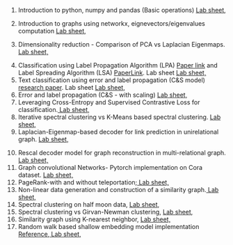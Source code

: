 <!---
layout: post
title: Programming Exercises-->



1. Introduction to python, numpy and pandas (Basic operations) <a href="./Lab1.pdf" target="_blank"> Lab sheet, </a> <!--(https://colab.research.google.com/drive/16ox0uKrTIH8nPzlRiW38VZBcKljgbRSm?usp=drive_link)-->

2. Introduction to graphs using networkx, eignevectors/eigenvalues computation <a href="./Lab2.pdf" target="_blank"> Lab sheet, </a> <!--(https://colab.research.google.com/drive/1RxYVackN06v3grIfimR-lynmg465cRBh?usp=drive_link)-->

3. Dimensionality reduction - Comparison of PCA vs Laplacian Eigenmaps. <a href="./Lab3.pdf" target="_blank"> Lab sheet, </a>
<!--(https://drive.google.com/file/d/11ovahVEaBrrY1OaPkPHXordTL1wUdtj6/view?usp=drive_link), [Solution](https://drive.google.com/file/d/1XC1O1ZBp2pXvD8DvQ6UAAGdF7QnWB2TY/view?usp=drive_link) -->

4. Classification using Label Propagation Algorithm (LPA) [Paper link](https://citeseerx.ist.psu.edu/document?repid=rep1&type=pdf&doi=8a6a114d699824b678325766be195b0e7b564705) and Label Spreading Algorithm (LSA) [PaperLink](https://proceedings.neurips.cc/paper_files/paper/2003/file/87682805257e619d49b8e0dfdc14affa-Paper.pdf). Lab sheet <a href="./Lab4.pdf" target="_blank"> Lab sheet, </a>  <!--[Link](https://drive.google.com/file/d/1dCTK6e3pcGn9AdgtoJV-4kf8tTX-7L6A/view?usp=sharing), Solution [Link](https://colab.research.google.com/drive/1Ga3aayQcq9Hw7-_8reOdtWrDw6FNfOku?usp=drive_link)-->
5. Text classification using error and label propagation (C&S model) [research paper](https://arxiv.org/pdf/2010.13993). Lab sheet <a href="./Lab5.pdf" target="_blank"> Lab sheet, </a> <!-- [Link](https://drive.google.com/file/d/18Vk3OKHrKlCOb1T31rh99d5oNN2tdYBZ/view?usp=sharing), Solution [Link](https://colab.research.google.com/drive/1E10YlLoGfvTty1wqgmcMS4PncWhhRwGI?usp=drive_link)-->
6.  Error and label propagation (C&S - with scaling) <a href="./Lab6.pdf" target="_blank"> Lab sheet, </a> <!--[Labsheet](https://drive.google.com/file/d/1fl2bfZnB3XCLt5AQnCrrdHoJzyaKPbtV/view?usp=drive_link), [Solution](https://colab.research.google.com/drive/1WfCFRG4MsmruZgOCPKFbU2zNxQHT-csB?usp=drive_link) -->
7. Leveraging Cross-Entropy and Supervised Contrastive Loss for classification.<a href="./Lab7.pdf" target="_blank"> Lab sheet, </a> <!--[Labsheet](https://drive.google.com/file/d/1-EOJgBlm_427rJwbNtrzVD6hWCycLUXz/view?usp=drive_link), [Solution](https://colab.research.google.com/drive/17OeLTbSMy91dgR62RO_rbrhLdUGg0Ql8?usp=drive_link)-->
8. Iterative spectral clustering vs K-Means based spectral clustering. <a href="./Lab8.pdf" target="_blank"> Lab sheet, </a>
9. Laplacian-Eigenmap-based decoder for link prediction in unirelational graph. <a href="./Lab9.pdf" target="_blank"> Lab sheet, </a>
<!-- [Labsheet](https://drive.google.com/file/d/1jVVG9VXV1Vrp798ZXCPUYtJawbQCr00X/view?usp=drive_link), [Unsolved jupyter file](https://colab.research.google.com/drive/15pGsmQ6Tswe7II0XaxgSCSdpZ6BwoSZl#scrollTo=sM8MYg-EyJkx), [Solution](https://colab.research.google.com/drive/1WeiUX-IJUj1DgtWi_gkMALMCNPjcl3eR) -->
10. Rescal decoder model for graph reconstruction in multi-relational graph. <a href="./Lab10.pdf" target="_blank"> Lab sheet, </a> <!--[Labsheet](https://drive.google.com/file/d/1QIEDeDNnfKgI5xJglAuHXtK5oGM3c1Kf/view?usp=drive_link), [Unsolved jupyter file](https://drive.google.com/file/d/19ZUKWp32thcFK_9WjbuXK0jEXmTtq6vG/view?usp=drive_link), [Solution](https://colab.research.google.com/drive/1dGgW9H7-intJrZoTs1wK_ZgQ6FoRmidF) -->
11. Graph convolutional Networks- Pytorch implementation on Cora dataset. <a href="./Lab11.pdf" target="_blank"> Lab sheet, </a> <!-- [Labsheet](https://colab.research.google.com/drive/17_9kOEjXLUB-jujuusdLy5kHEE8B8j6_?usp=drive_link), [Solution](https://colab.research.google.com/drive/11C5cLYFFHkN0cVAaKGmUgdtOoPHZTXng?usp=drive_link) -->
12. PageRank-with and without teleportation;<a href="./Lab12.pdf" target="_blank"> Lab sheet, </a> <!--[Labsheet](https://docs.google.com/document/d/1pvG7QohH_fSxzQbTS2MJAzMG1eDs9SrU/edit?usp=drive_link&ouid=113751478777075878407&rtpof=true&sd=true), [Solution](https://colab.research.google.com/drive/1pxOzcOo1FCBx9cBimgx15NgImWM4id5m) -->
13. Non-linear data generation and construction of a similarity graph.<a href="./Lab13.pdf" target="_blank"> Lab sheet, </a> <!--[Labsheet](https://docs.google.com/document/d/1qKjgIuTDM81wBv3kFgszlJTwgIuwxWkN/edit?usp=drive_link&ouid=113751478777075878407&rtpof=true&sd=true), [Solution](https://colab.research.google.com/drive/1Xkx_Tgh4yhHuKc44U6p5oln7F80Cglh9)-->
14. Spectral clustering on half moon data, <a href="./Lab14.pdf" target="_blank"> Lab sheet, </a> <!--[Labsheet](https://docs.google.com/document/d/1YISfgye6BNgklo-upjidLF9U9tyUrYV2/edit?usp=drive_link&ouid=113751478777075878407&rtpof=true&sd=true), [Solution](https://colab.research.google.com/drive/1UQ1wC42IZrQbePI1Eg17LnYOAR751RYi?usp=drive_link)-->
15. Spectral clustering vs Girvan-Newman clustering, <a href="./Lab15.pdf" target="_blank"> Lab sheet, </a> <!-- [Labsheet](https://colab.research.google.com/drive/1hrZLmyc6FFP8_MAycSIs2BId3djmqM4P?usp=drive_link), [Solution](https://colab.research.google.com/drive/1uCOmN3LScSaL0Gmxcz-UhaUS2v6SVveo) -->
16. Similarity graph using K-nearest neighbor, <a href="./Lab16.pdf" target="_blank"> Lab sheet, </a> <!--[Labsheet](https://drive.google.com/file/d/1pEd8URfai-w7dilRRXUITK5YJ8jGpZLQ/view?usp=drive_link), [Solution](https://colab.research.google.com/drive/1kPDVVhHz6fua9Phle3IJK9IUOwbqcwqS) -->
17. Random walk based shallow embedding model implementation [Reference](https://www.cs.mcgill.ca/~wlh/grl_book/files/GRL_Book-Chapter_3-Node_Embeddings.pdf),<a href="./Lab17.pdf" target="_blank"> Lab sheet, </a> <!--[Labsheet](https://drive.google.com/file/d/1p88WJnjSRbLyMVHfPW3Os5DSqP1L-r_q/view?usp=drive_link)-->
<!--3. Principal Component Analysis (PCA) - for visualization and dimensionality reduction <a href="./Lab3.pdf" target="_blank"> Lab sheet, </a>
(https://drive.google.com/file/d/1vagy6Jtfcm30C9ZH1aA1dWDbSxCVW1Sp/view?usp=drive_link), [Solution](https://colab.research.google.com/drive/1DLgQOt6_f2B5YB7_nPwjNcipG3k4yEr3#scrollTo=qb-y1yrk8q3L) -->

<!--
4. Introduction to graphs using networkx, eignevectors/eigenvalues computation <a href="./l1.pdf" target="_blank"> Lab sheet, </a> [Code](https://colab.research.google.com/drive/1u0D63QsAp1eq8OdvhYxmzHLx8qGwq67b)
5. Graph laplacian and connected components <a href="./l2.pdf" target="_blank">Lab sheet</a>, [Code](https://colab.research.google.com/drive/1pt1MbCUynFPaXQ4HuzU45510BJB_F7_v)
6. Pagerank and teleportation <a href="./l3.pdf" target="_blank">Lab sheet</a>, [Code](https://colab.research.google.com/drive/1KIvKkA4m1yZXdV3szFI-mx2S2mc5mmGK)
7. Non-linear data generation <a href="./l4.pdf" target="_blank">Lab sheet</a>, [Code](https://colab.research.google.com/drive/1Xkx_Tgh4yhHuKc44U6p5oln7F80Cglh9)
8. Similarity graphs using k-NN <a href="./l5.pdf" target="_blank">Lab sheet</a>, [Code](https://colab.research.google.com/drive/1UQ1wC42IZrQbePI1Eg17LnYOAR751RYi)
9. Node class prediction using label spreading <a href="./l6.pdf" target="_blank">Lab sheet</a>, [Code](https://colab.research.google.com/drive/1XZZCmjVUX1rV00V9G6Yc9Ul9rXDFCT1Y)
10. Node class prediction using label propagation <a href="./l7.pdf" target="_blank">Lab sheet</a>, [Code](https://colab.research.google.com/drive/15n1PZslwjG7UwNHJa0r1uYOy-U4SFIPy)
11. Spectral vs Girvan Newman Clustering [Code](https://drive.google.com/file/d/1BDQAzGhpMiD-tmhYE0x2BJwuTxv5gnhq/view?usp=drive_link)
12. Feature learning with Laplacian Eigenmap [Code](https://colab.research.google.com/drive/1z8i7trlTlQp4YCLPfDeljtoEoj1vZANT)
13. Multi-relational graph encoder-decoder <a href="./l10.pdf" target="_blank">Lab sheet</a>, [Code](https://colab.research.google.com/drive/1ucLN3ba90ouIS6lY9KbVaiz6FaTP4QzM)
-->

